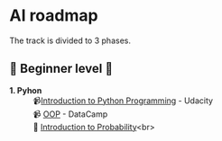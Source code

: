 # AI roadmap<br>

The track is divided to 3 phases.

## :beginner: Beginner level :beginner:

**1. Pyhon**<br>
&emsp;&emsp;&emsp;:video_camera:[Introduction to Python Programming](https://www.udacity.com/course/introduction-to-python--ud1110) - Udacity<br>
&emsp;&emsp;&emsp;:video_camera: [OOP](https://learn.datacamp.com/courses/object-oriented-programming-in-python) - DataCamp<br>
&emsp;&emsp;&emsp;:closed_book: [Introduction to Probability](https://www.greenteapress.com/thinkpython/thinkpython.pdf?usp=sharing(https://www.greenteapress.com/thinkpython/thinkpython.pdf?usp=sharing)**)<br>



